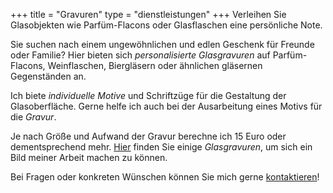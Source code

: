 +++
title = "Gravuren"
type = "dienstleistungen"
+++
Verleihen Sie Glasobjekten wie Parfüm-Flacons oder Glasflaschen eine persönliche Note.

<!--more-->

Sie suchen nach einem ungewöhnlichen und edlen Geschenk für Freunde oder Familie? Hier bieten sich <em>personalisierte Glasgravuren</em> auf Parfüm-Flacons, Weinflaschen, Biergläsern oder ähnlichen gläsernen Gegenständen an.

Ich biete <em>individuelle Motive</em> und Schriftzüge für die Gestaltung der Glasoberfläche. Gerne helfe ich auch bei der Ausarbeitung eines Motivs für die <em>Gravur</em>.

Je nach Größe und Aufwand der Gravur berechne ich 15 Euro oder dementsprechend mehr. <a href="https://LesArts-MariaFrank.de/gravuren/" title="Weiterleitung zu der Gravuren-Gallerie von Maria Frank">Hier</a> finden Sie einige <em>Glasgravuren</em>, um sich ein Bild meiner Arbeit machen zu können.

Bei Fragen oder konkreten Wünschen können Sie mich gerne <a href="https://LesArts-MariaFrank.de/kontakt/" title="Weiterleitung zu der Website &ldquo;Kontakt&rdquo;">kontaktieren</a>!
